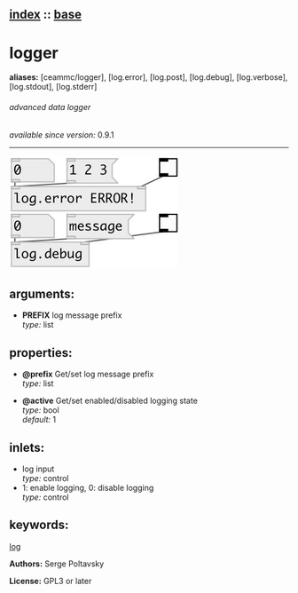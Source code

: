 [index](index.html) :: [base](category_base.html)
---

# logger
**aliases:** [ceammc/logger], [log.error], [log.post], [log.debug], [log.verbose], [log.stdout], [log.stderr]


###### advanced data logger

*available since version:* 0.9.1

---




[![example](../examples/img/logger.jpg)](../examples/pd/logger.pd)



## arguments:

* **PREFIX**
log message prefix<br>
_type:_ list<br>





## properties:

* **@prefix** 
Get/set log message prefix<br>
_type:_ list<br>

* **@active** 
Get/set enabled/disabled logging state<br>
_type:_ bool<br>
_default:_ 1<br>



## inlets:

* log input<br>
_type:_ control
* 1: enable logging, 0: disable logging<br>
_type:_ control





## keywords:

[log](keywords/log.html)






**Authors:** Serge Poltavsky




**License:** GPL3 or later





